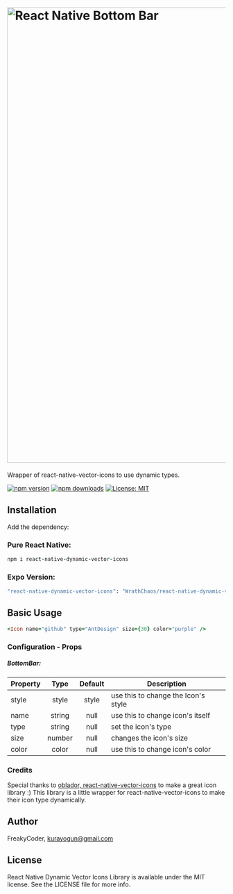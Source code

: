 # <img alt="React Native Bottom Bar" src="https://github.com/WrathChaos/react-native-dynamic-vector-icons/blob/master/assets/Screenshots/logo.png" width="1050"/>

Wrapper of react-native-vector-icons to use dynamic types. 

[![npm version](https://img.shields.io/npm/v/react-native-dynamic-vector-icons.svg)](https://www.npmjs.com/package/react-native-dynamic-vector-icons)
[![npm downloads](https://img.shields.io/npm/dm/react-native-dynamic-vector-icons.svg)](https://www.npmjs.com/package/react-native-dynamic-vector-icons)
[![License: MIT](https://img.shields.io/badge/License-MIT-green.svg)](https://opensource.org/licenses/MIT)


## Installation

Add the dependency:

### Pure React Native:

```ruby
npm i react-native-dynamic-vector-icons
```
### Expo Version: 

```ruby
"react-native-dynamic-vector-icons": "WrathChaos/react-native-dynamic-vector-icons#expo"
```

## Basic Usage

```ruby
<Icon name="github" type="AntDesign" size={30} color="purple" />
```

### Configuration - Props

##### BottomBar:

| Property |  Type  | Default | Description                         |
| -------- | :----: | :-----: | ----------------------------------- |
| style    | style  |  style  | use this to change the Icon's style |
| name     | string |  null   | use this to change icon's itself    |
| type     | string |  null   | set the icon's type                 |
| size     | number |  null   | changes the icon's size             |
| color    | color  |  null   | use this to change icon's color     |

### Credits

Special thanks to [oblador, react-native-vector-icons](https://github.com/oblador/react-native-vector-icons) to make a great icon library :) This library is a little wrapper for react-native-vector-icons to make their icon type dynamically.

## Author

FreakyCoder, kurayogun@gmail.com

## License

React Native Dynamic Vector Icons Library is available under the MIT license. See the LICENSE file for more info.
